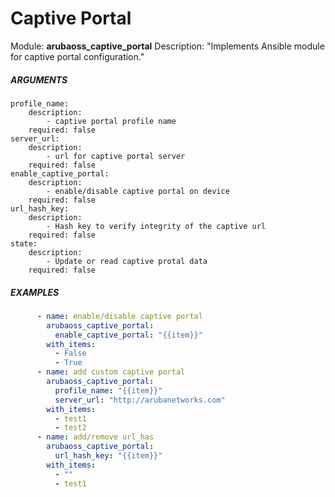 # Captive Portal

Module: ****arubaoss_captive_portal****
Description: "Implements Ansible module for captive portal configuration."

##### ARGUMENTS
    profile_name:
        description:
            - captive portal profile name
        required: false
    server_url:
        description:
            - url for captive portal server
        required: false
    enable_captive_portal:
        description:
            - enable/disable captive portal on device
        required: false
    url_hash_key:
        description:
            - Hash key to verify integrity of the captive url
        required: false
    state:
        description:
            - Update or read captive protal data
        required: false
 
##### EXAMPLES
```YAML
      - name: enable/disable captive portal
        arubaoss_captive_portal:
          enable_captive_portal: "{{item}}"
        with_items:
          - False
          - True
      - name: add custom captive portal
        arubaoss_captive_portal:
          profile_name: "{{item}}"
          server_url: "http://arubanetworks.com"
        with_items:
          - test1
          - test2
      - name: add/remove url_has
        arubaoss_captive_portal:
          url_hash_key: "{{item}}"
        with_items:
          - ""
          - test1
```